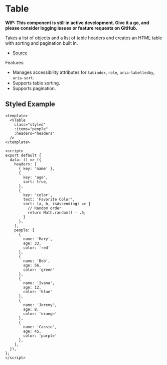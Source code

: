 # Table

**WIP: This component is still in active development. Give it a go, and please consider logging issues or feature requests on GitHub.**

Takes a list of objects and a list of table headers and creates an HTML table with sorting and pagination built in.

- [Source](https://github.com/AustinGil/vuetensils/blob/master/src/components/VTable/VTable.vue)

Features:

- Manages accessibility attributes for `tabindex`, `role`, `aria-labelledby`, `aria-sort`.
- Supports table sorting.
- Supports pagination.

## Styled Example

```vue live
<template>
  <VTable
    class="styled"
    :items="people"
    :headers="headers"
  />
</template>

<script>
export default {
  data: () => ({
    headers: [
      { key: 'name' },
      {
        key: 'age',
        sort: true,
      },
      {
        key: 'color',
        text: 'Favorite Color',
        sort: (a, b, isAscending) => {
          // Random order
          return Math.random() - .5;
        }
      },
    ],
    people: [
      {
        name: 'Mary',
        age: 33,
        color: 'red'
      },
      {
        name: 'Bob',
        age: 56,
        color: 'green'
      },
      {
        name: 'Ivana',
        age: 12,
        color: 'blue'
      },
      {
        name: 'Jeremy',
        age: 8,
        color: 'orange'
      },
      {
        name: 'Cassie',
        age: 45,
        color: 'purple'
      },
    ],
  }),
};
</script>
```
